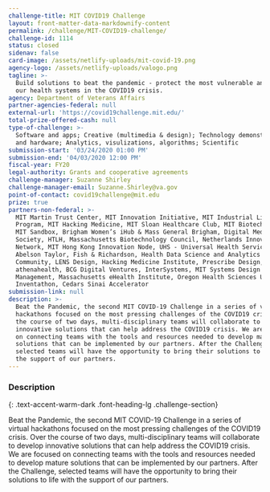```yaml
---
challenge-title: MIT COVID19 Challenge
layout: front-matter-data-markdownify-content
permalink: /challenge/MIT-COVID19-challenge/
challenge-id: 1114
status: closed
sidenav: false
card-image: /assets/netlify-uploads/mit-covid-19.png
agency-logo: /assets/netlify-uploads/valogo.png
tagline: >-
  Build solutions to beat the pandemic - protect the most vulnerable and support
  our health systems in the COVID19 crisis.
agency: Department of Veterans Affairs
partner-agencies-federal: null
external-url: 'https://covid19challenge.mit.edu/'
total-prize-offered-cash: null
type-of-challenge: >-
  Software and apps; Creative (multimedia & design); Technology demonstration
  and hardware; Analytics, visulizations, algorithms; Scientific
submission-start: '03/24/2020 01:00 PM'
submission-end: '04/03/2020 12:00 PM'
fiscal-year: FY20
legal-authority: Grants and cooperative agreements
challenge-manager: Suzanne Shirley
challenge-manager-email: Suzanne.Shirley@va.gov
point-of-contact: covid19challenge@mit.edu
prize: true
partners-non-federal: >-
  MIT Martin Trust Center, MIT Innovation Initiative, MIT Industrial Liaison
  Program, MIT Hacking Medicine, MIT Sloan Healthcare Club, MIT Biotech Group,
  MIT Sandbox, Brigham Women’s iHub & Mass General Brigham, Digital Medicine
  Society, HTLH, Massachusetts Biotechnology Council, Netherlands Innovation
  Network, MIT Hong Kong Innovation Node, UHS - Universal Health Services,
  Abelson Taylor, Fish & Richardson, Health Data Science and Analytics
  Community, LENS Design, Hacking Medicine Institute, Prescribe Design,
  athenahealth, BCG Digital Ventures, InterSystems, MIT Systems Design &
  Management, Massachusetts eHealth Institute, Oregon Health Sciences University
  Inventathon, Cedars Sinai Accelerator
submission-link: null
description: >-
  Beat the Pandemic, the second MIT COVID-19 Challenge in a series of virtual
  hackathons focused on the most pressing challenges of the COVID19 crisis. Over
  the course of two days, multi-disciplinary teams will collaborate to develop
  innovative solutions that can help address the COVID19 crisis. We are focused
  on connecting teams with the tools and resources needed to develop mature
  solutions that can be implemented by our partners. After the Challenge,
  selected teams will have the opportunity to bring their solutions to life with
  the support of our partners.
---
```


<!-- Description start -->
### Description
{: .text-accent-warm-dark .font-heading-lg .challenge-section}

<p>Beat the Pandemic, the second MIT COVID-19 Challenge in a series of virtual hackathons focused on the most pressing challenges of the COVID19 crisis. Over the course of two days, multi-disciplinary teams will collaborate to develop innovative solutions that can help address the COVID19 crisis. We are focused on connecting teams with the tools and resources needed to develop mature solutions that can be implemented by our partners. After the Challenge, selected teams will have the opportunity to bring their solutions to life with the support of our partners.</p>
